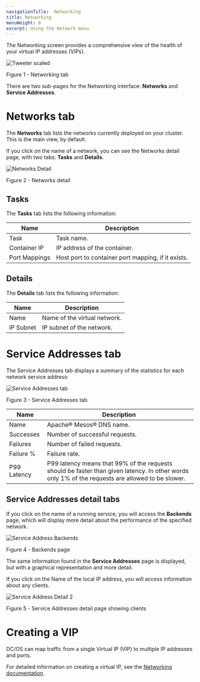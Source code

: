 ```yaml
---
navigationTitle:  Networking
title: Networking
menuWeight: 6
excerpt: Using the Network menu
---
```


The Networking screen provides a comprehensive view of the health of your virtual IP addresses (VIPs).


![Tweeter scaled](/mesosphere/dcos/2.0/img/GUI-Networking-Main.png)

Figure 1 - Networking tab

There are two sub-pages for the Networking interface: **Networks** and **Service Addresses**.

# Networks tab

The **Networks** tab lists the networks currently deployed on your cluster. This is the main view, by default. 

If you click on the name of a network, you can see the Networks detail page, with two tabs: **Tasks** and **Details**.

![Networks Detail](/mesosphere/dcos/2.0/img/GUI-Networking-Networks-Detail.png)

Figure 2 - Networks detail

## Tasks

The **Tasks** tab lists the following information:

| Name | Description |
|---------|--------------|
| Task | Task name.  |
| Container IP |    IP address of the container.     |
| Port Mappings |  Host port to container port mapping, if it exists.      |

## Details

The **Details** tab lists the following information:

| Name | Description |
|---------|--------------|
| Name |  Name of the virtual network.  |
| IP Subnet |    IP subnet of the network.    |

# Service Addresses tab

The Service Addresses tab displays a summary of the statistics for each network service address:

![Service Addresses tab](/mesosphere/dcos/2.0/img/GUI-Networking-Service-Addresses-Main.png)

Figure 3 - Service Addresses tab

| Name | Description |
|---------|--------------|
| Name | Apache&reg; Mesos&reg; DNS name.  |
| Successes |  Number of successful requests.      |
| Failures | Number of failed requests. |
| Failure % | Failure rate. |
| P99 Latency | P99 latency means that 99% of the requests should be faster than given latency. In other words only 1% of the requests are allowed to be slower.  |

## Service Addresses detail tabs

If you click on the name of a running service, you will access the **Backends** page, which will display more detail about the performance of the specified network.  

![Service Address Backends](/mesosphere/dcos/2.0/img/GUI-Networking-Service-Addresses-Backends.png)

Figure 4 - Backends page

The same information found in the **Service Addresses** page is displayed, but with a graphical representation and more detail.

If you click on the Name of the local IP address, you will access information about any clients.

![Service Address Detail 2](/mesosphere/dcos/2.0/img/GUI-Networking-Service-Addresses-Detail.png)

Figure 5 - Service Addresses detail page showing clients


# Creating a VIP

DC/OS can map traffic from a single Virtual IP (VIP) to multiple IP addresses and ports. 

For detailed information on creating a virtual IP, see the [Networking documentation](/mesosphere/dcos/2.0/networking/load-balancing-vips/virtual-ip-addresses/#creating-a-vip).
